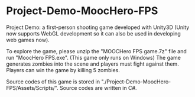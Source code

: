 # Project-Demo-MoocHero-FPS
Project Demo: a first-person shooting game developed with Unity3D (Unity now supports WebGL development so it can also be used in developing web games now).


To explore the game, please unzip the "MOOCHero FPS game.7z" file and run "MoocHero FPS.exe". (This game only runs on Windows) The game generates zombies into the scene and players must fight against them. Players can win the game by killing 5 zombies.

Source codes of this game is stored in "./Project-Demo-MoocHero-FPS/Assets/Scripts/". Source codes are written in C#.

